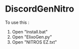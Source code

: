 # DiscordGenNitro

To use this :

1. Open "Install.bat"
2. Open "ElixoGen.py"
3. Open "NITROS EZ.txt"

